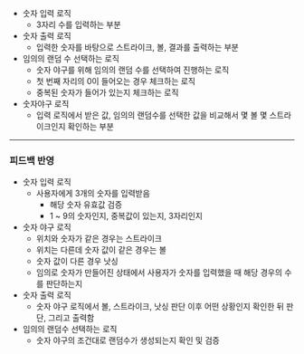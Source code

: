 - 숫자 입력 로직
    - 3자리 수를 입력하는 부분
- 숫자 출력 로직
    - 입력한 숫자를 바탕으로 스트라이크, 볼, 결과를 출력하는 부분
- 임의의 랜덤 수 선택하는 로직
    - 숫자 야구를 위해 임의의 랜덤 수를 선택하여 진행하는 로직
    - 첫 번째 자리의 0이 들어오는 경우 체크하는 로직
    - 중복된 숫자가 들어가 있는지 체크하는 로직
- 숫자야구 로직
    - 입력 로직에서 받은 값, 임의의 랜덤수를 선택한 값을 비교해서 몇 볼 몇 스트라이크인지 확인하는 부분

------

### 피드백 반영
- 숫자 입력 로직
    - 사용자에게 3개의 숫자를 입력받음
        - 해당 숫자 유효값 검증
        - 1 ~ 9의 숫자인지, 중복값이 있는지, 3자리인지
- 숫자 야구 로직
    - 위치와 숫자가 같은 경우는 스트라이크
    - 위치는 다른데 숫자 값이 같은 경우는 볼
    - 숫자 값이 다른 경우 낫싱
    - 임의로 숫자가 만들어진 상태에서 사용자가 숫자를 입력했을 때 해당 경우의 수를 판단하는지
- 숫자 출력 로직
    - 숫자 야구 로직에서 볼, 스트라이크, 낫싱 판단 이후 어떤 상황인지 확인한 뒤 판단, 그리고 출력함
- 임의의 랜덤수 선택하는 로직
    - 숫자 야구의 조건대로 랜덤수가 생성되는지 확인 및 검증